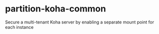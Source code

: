 partition-koha-common
=====================

Secure a multi-tenant Koha server by enabling a separate mount point for each instance